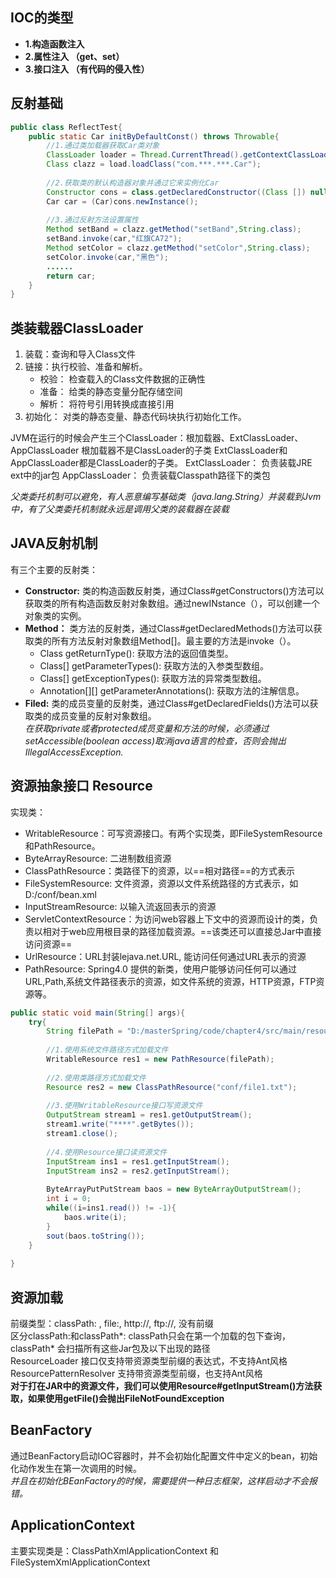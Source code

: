 ## IOC的类型
- **1.构造函数注入**
- **2.属性注入 （get、set）**
- **3.接口注入 （有代码的侵入性）**


## 反射基础
```java
public class ReflectTest{
    public static Car initByDefaultConst() throws Throwable{
        //1.通过类加载器获取Car类对象
        ClassLoader loader = Thread.CurrentThread().getContextClassLoader();
        Class clazz = load.loadClass("com.***.***.Car");
        
        //2.获取类的默认构造器对象并通过它来实例化Car
        Constructor cons = class.getDeclaredConstructor((Class []) null);
        Car car = (Car)cons.newInstance();
        
        //3.通过反射方法设置属性
        Method setBand = clazz.getMethod("setBand",String.class);
        setBand.invoke(car,"红旗CA72");
        Method setColor = clazz.getMethod("setColor",String.class);
        setColor.invoke(car,"黑色");
        ......
        return car;
    }
}
```

## 类装载器ClassLoader
1. 装载：查询和导入Class文件
2. 链接：执行校验、准备和解析。
    - 校验： 检查载入的Class文件数据的正确性
    - 准备： 给类的静态变量分配存储空间
    - 解析： 将符号引用转换成直接引用
3. 初始化： 对类的静态变量、静态代码块执行初始化工作。

JVM在运行的时候会产生三个ClassLoader：根加载器、ExtClassLoader、AppClassLoader
根加载器不是ClassLoader的子类
ExtClassLoader和AppClassLoader都是ClassLoader的子类。
ExtClassLoader： 负责装载JRE ext中的jar包
AppClassLoader： 负责装载Classpath路径下的类包

*父类委托机制可以避免，有人恶意编写基础类（java.lang.String）并装载到Jvm中，有了父类委托机制就永远是调用父类的装载器在装载*

## JAVA反射机制
有三个主要的反射类：
- **Constructor:**
    类的构造函数反射类，通过Class#getConstructors()方法可以获取类的所有构造函数反射对象数组。通过newINstance（），可以创建一个对象类的实例。
- **Method：**
    类方法的反射类，通过Class#getDeclaredMethods()方法可以获取类的所有方法反射对象数组Method[]。最主要的方法是invoke（）。
    - Class getReturnType(): 获取方法的返回值类型。
    - Class[] getParameterTypes(): 获取方法的入参类型数组。
    - Class[] getExceptionTypes(): 获取方法的异常类型数组。
    - Annotation[][] getParameterAnnotations(): 获取方法的注解信息。
- **Filed:**
    类的成员变量的反射类，通过Class#getDeclaredFields()方法可以获取类的成员变量的反射对象数组。  
*在获取private或者protected成员变量和方法的时候，必须通过setAccessible(boolean access)取消java语言的检查，否则会抛出IllegalAccessException.*


## 资源抽象接口 Resource
实现类：  
- WritableResource：可写资源接口。有两个实现类，即FileSystemResource和PathResource。
- ByteArrayResource: 二进制数组资源
- ClassPathResource：类路径下的资源，以==相对路径==的方式表示
- FileSystemResource: 文件资源，资源以文件系统路径的方式表示，如D:/conf/bean.xml
- InputStreamResource: 以输入流返回表示的资源
- ServletContextResource：为访问web容器上下文中的资源而设计的类，负责以相对于web应用根目录的路径加载资源。==该类还可以直接总Jar中直接访问资源==
- UrlResource：URL封装lejava.net.URL, 能访问任何通过URL表示的资源
- PathResource: Spring4.0 提供的新类，使用户能够访问任何可以通过URL,Path,系统文件路径表示的资源，如文件系统的资源，HTTP资源，FTP资源等。

```java
public static void main(String[] args){
    try{
        String filePath = "D:/masterSpring/code/chapter4/src/main/resources/conf/file1.txt";
        
        //1.使用系统文件路径方式加载文件
        WritableResource res1 = new PathResource(filePath);
        
        //2.使用类路径方式加载文件
        Resource res2 = new ClassPathResource("conf/file1.txt");
        
        //3.使用WritableResource接口写资源文件
        OutputStream stream1 = res1.getOutputStream();
        stream1.write("****".getBytes());
        stream1.close();
        
        //4.使用Resource接口读资源文件
        InputStream ins1 = res1.getInputStream();
        InputStream ins2 = res2.getInputStream();
        
        ByteArrayPutPutStream baos = new ByteArrayOutputStream();
        int i = 0;
        while((i=ins1.read()) != -1){
            baos.write(i);
        }
        sout(baos.toString());
    }
    
}
```

## 资源加载
前缀类型：classPath: , file:, http://, ftp://, 没有前缀  
区分classPath:和classPath*: classPath只会在第一个加载的包下查询，classPath* 会扫描所有这些Jar包及以下出现的路径  
ResourceLoader 接口仅支持带资源类型前缀的表达式，不支持Ant风格  
ResourcePatternResolver 支持带资源类型前缀，也支持Ant风格  
**对于打在JAR中的资源文件，我们可以使用Resource#getInputStream()方法获取，如果使用getFile()会抛出FileNotFoundException** 
  
   
## BeanFactory 
通过BeanFactory启动IOC容器时，并不会初始化配置文件中定义的bean，初始化动作发生在第一次调用的时候。  
*并且在初始化BEanFactory的时候，需要提供一种日志框架，这样启动才不会报错。*  

## ApplicationContext
主要实现类是：ClassPathXmlApplicationContext 和 FileSystemXmlApplicationContext

 